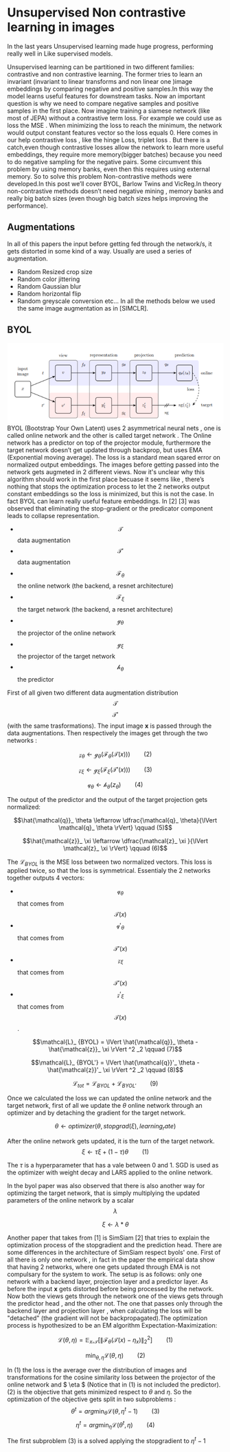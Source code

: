 # Unsupervised Non contrastive learning in images

In the last years Unsupervised learning made huge progress, performing really well in 
Like supervised models.

Unsupervised learning can be partitioned in two different families: contrastive and non contrastive learning. The former tries to learn an invariant (invariant to linear transforms and non linear one )image embeddings by comparing negative and positive samples.In this way the model learns useful features for downstream tasks. Now an important question is why we need to compare negative samples and positive samples in the first place. Now imagine training a siamese network (like most of JEPA) without a contrastive term loss. For example we could use as loss the MSE . When minimizing the loss to reach the minimum, the network would output constant features vector so the loss equals 0. Here comes in our help contrastive loss , like the hinge Loss, triplet loss .
But there is a catch,even though contrastive losses allow the network to learn more useful embeddings, they require more memory(bigger batches) because you need to do negative sampling for the negative pairs. Some circumvent this problem by using memory banks, even then this requires using external memory. So to solve this problem Non-contrastive methods were developed.In this post we’ll cover BYOL, Barlow Twins and VicReg.In theory non-contrastive methods doesn’t need negative mining , memory banks and really big batch sizes (even though big batch sizes helps improving the performance).

## Augmentations

In all of this papers the input before getting fed through the network/s, it gets distorted in some kind of a way. Usually are used a series of augmentation.
- Random Resized crop size
- Random color jittering
- Random Gaussian blur
- Random horizontal flip
- Random greyscale conversion
etc...
In all the methods below we used the same image augmentation as in [SIMCLR].
## BYOL

![byol images](https://github.com/markpesic/markpesic.github.io/blob/master/images/byol.png?raw=true)
BYOL (Bootstrap Your Own Latent) uses 2 asymmetrical neural nets , one is called online network and the other is called target network . The Online network has a predictor on top of the projector module, furthermore the target network doesn’t get updated through backprop, but uses EMA (Exponential moving average). The loss is a standard mean sqared error on normalized output embeddings. The images before getting passed into the network gets augmeted in 2 different views. Now it's unclear why this algorithm should work in the first place becuase it seems like , there’s nothing that stops the optimization process to let the 2 networks output constant embeddings so the loss is minimized, but this is not the case. In fact BYOL can learn really useful feature embeddings. In [2] [3] was observed that eliminating the stop-gradient or the predicator component leads to collapse representation.

- $$\mathcal{T}$$ data augmentation
- $$\mathcal{T}'$$ data augmentation 
- $$\mathcal{F}_\theta$$ the online network (the backend, a resnet architecture)
- $$\mathcal{F}_\xi$$ the target network (the backend, a resnet architecture)
- $$\mathcal{g}_\theta$$ the projector of the online network
- $$\mathcal{g}_\xi$$ the projector of the target network
- $$\mathcal{h}_\theta$$ the predictor

First of all given two different data augmentation distribution $$\mathcal{T}$$ $$\mathcal{T}'$$ (with the same trasformations). The input image **x** is passed through the data augmentations.
Then respectively the images get through the two networks :

$$\mathcal{z}_ \theta \leftarrow \mathcal{g}_ \theta(\mathcal{F}_ \theta(\mathcal{T}(x))) \qquad (2)$$

$$\mathcal{z}_ \xi \leftarrow \mathcal{g}_ \xi(\mathcal{F}_ \xi(\mathcal{T}'(x))) \qquad (3)$$

$$\mathcal{q}_ \theta \leftarrow \mathcal{h}_ \theta(z_\theta) \qquad (4)$$

The output of the predictor and the output of the target projection gets normalized:

$$\hat{\mathcal{q}}_ \theta \leftarrow \dfrac{\mathcal{q}_ \theta}{\lVert \mathcal{q}_ \theta \rVert} \qquad (5)$$

$$\hat{\mathcal{z}}_ \xi \leftarrow \dfrac{\mathcal{z}_ \xi }{\lVert \mathcal{z}_ \xi \rVert} \qquad (6)$$

The $\mathcal{L}_{BYOL}$ is the MSE loss between two normalized vectors. This loss is applied twice, so that the loss is symmetrical.
Essentialy the 2 networks together outputs 4 vectors:
- $$\mathcal{q}_ \theta$$ that comes from $$\mathcal{T}(x)$$
- $$\mathcal{q}'_ \theta$$ that comes from $$\mathcal{T}'(x)$$
- $$\mathcal{z}_ \xi$$ that comes from $$\mathcal{T}'(x)$$
- $$\mathcal{z}'_ \xi$$ that comes from $$\mathcal{T}(x)$$. 

$$\mathcal{L}_ {BYOL} = \lVert \hat{\mathcal{q}}_ \theta - \hat{\mathcal{z}}_ \xi \rVert ^2 _2 \qquad (7)$$

$$\mathcal{L}_ {BYOL'} = \lVert \hat{\mathcal{q}}'_ \theta - \hat{\mathcal{z}}'_ \xi \rVert ^2 _2 \qquad (8)$$

$$\mathcal{L}_ {tot} = \mathcal{L}_ {BYOL} + \mathcal{L}_ {BYOL'} \qquad(9)$$

Once we calculated the loss we can updated the online network and the target network, first of all we update the $\theta$ online network through an optimizer and by detaching the gradient for the target network.

$$\theta \leftarrow optimizer(\theta, stopgrad(\xi), learning_rate)$$

After the online network gets updated, it is the turn of the target network.
$$\xi \leftarrow \tau\xi + (1 - \tau)\theta \qquad(1)$$

The $\tau$ is a hyperparameter that has a vale between 0 and 1. SGD is used as the optimizer with weight decay and LARS applied to the online network.

In the byol paper was also observed that there is also another way for optimizing the target network, that is simply multiplying the updated parameters of the online network
by a scalar $$\lambda$$  

$$\xi \leftarrow \lambda * \theta$$

Another paper that takes from [1] is SimSiam [2] that tries to explain the optimization process of the stopgradient and the prediction head. There are some differences in the architecture of SimSiam respect byols' one. First of all there is only one network , in fact in the paper the empirical data show that having 2 networks, where one gets updated through EMA is not compulsary for the system to work. The setup is as follows: only one network with a backend layer, projection layer and a predictor layer. As before the input **x** gets distorted before being processed by the network. Now both the views gets through the network one of the views gets through the predictor head , and the other not. The one that passes only through the backend layer and projection layer , when calculating the loss will be "detached" (the gradient will not be backpropagated).The optimization process is hypothesized to be an EM algorithm Expectation-Maximization:

$$ \mathcal{L}(\theta, \eta) = \mathbb{E}_x, _\mathcal{T}[\lVert\mathcal{F} _\theta(\mathcal{T}(x) - \eta_x)\rVert ^2 _2] \qquad (1) $$

$$ \min_{\theta,\eta} \mathcal{L}(\theta, \eta) \qquad (2) $$

In (1) the loss is the average over the distribution of images and transformations for the cosine similarity loss between the projector of the online network and $ \eta $ (Notice that in (1) is not included the predictor). (2) is the objective that gets minimized respect to $\theta$ and $\eta$. So the optimization of the objective gets split in two subproblems :
$$\theta^t = arg\min_{\theta} \mathcal{L}(\theta, \eta^t-1) \qquad (3)$$
$$\eta^t = arg\min_{\eta} \mathcal{L}(\theta^t, \eta) \qquad (4)$$

The first subproblem (3) is a solved applying the stopgradient to $\eta^ t-1$ 


